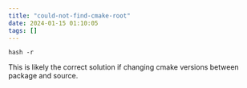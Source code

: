 ```yaml
---
title: "could-not-find-cmake-root"
date: 2024-01-15 01:10:05
tags: []
---
```

```
hash -r
```

This is likely the correct solution if changing cmake versions between package and source.

